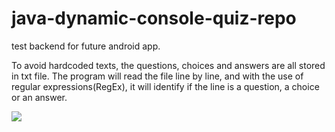 # java-dynamic-console-quiz-repo
test backend for future android app.

To avoid hardcoded texts, the questions, choices and answers are all stored in txt file.
The program will read the file line by line, and with the use of regular expressions(RegEx), it will identify if the line is a question, a choice or an answer.

![](https://github.com/egoRockU/java-dynamic-console-quiz-repo/blob/main/console-quiz.gif)
